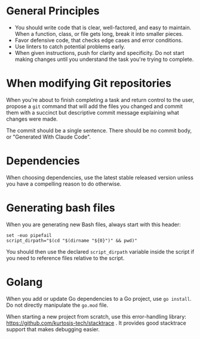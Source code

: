 General Principles
==================
- You should write code that is clear, well-factored, and easy to maintain. When a function, class, or file gets long, break it into smaller pieces.
- Favor defensive code, that checks edge cases and error conditions.
- Use linters to catch potential problems early.
- When given instructions, push for clarity and specificity. Do not start making changes until you understand the task you're trying to complete.

When modifying Git repositories
===============================
When you're about to finish completing a task and return control to the user, propose a `git` command that will add the files you changed and commit them with a succinct but descriptive commit message explaining what changes were made.

The commit should be a single sentence. There should be no commit body, or "Generated With Claude Code".

Dependencies
============
When choosing dependencies, use the latest stable released version unless you have a compelling reason to do otherwise.

Generating  bash files
======================
When you are generating new Bash files, always start with this header:

```
set -euo pipefail
script_dirpath="$(cd "$(dirname "${0}")" && pwd)"
```

You should then use the declared `script_dirpath` variable inside the script if you need to reference files relative to the script.

Golang
======
When you add or update Go dependencies to a Go project, use `go install`. Do not directly manipulate the `go.mod` file.

When starting a new project from scratch, use this error-handling library: https://github.com/kurtosis-tech/stacktrace . It provides good stacktrace support that makes debugging easier.
